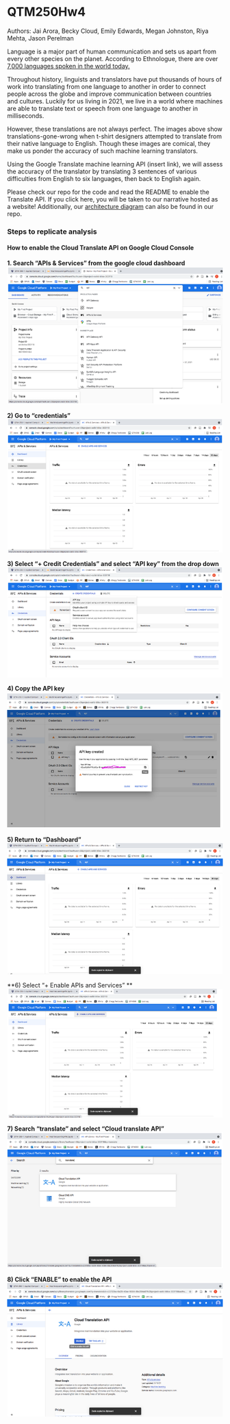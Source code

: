 # QTM250Hw4
Authors: Jai Arora, Becky Cloud, Emily Edwards, Megan Johnston, Riya Mehta, Jason Perelman

Language is a major part of human communication and sets us apart from every other species on the planet. According to Ethnologue, there are over [7,000 languages spoken in the world today.](https://www.ethnologue.com/guides/how-many-languages)

Throughout history, linguists and translators have put thousands of hours of work into translating from one language to another in order to connect people across the globe and improve communication between countries and cultures. Luckily for us living in 2021, we live in a world where machines are able to translate text or speech from one language to another in milliseconds. 

However, these translations are not always perfect. The images above show translations-gone-wrong when t-shirt designers attempted to translate from their native language to English. Though these images are comical, they make us ponder the accuracy of such machine learning translators.

Using the Google Translate machine learning API (insert link), we will assess the accuracy of the translator by translating 3 sentences of various difficulties from English to six languages, then back to English again. 

Please check our repo for the code and read the README to enable the Translate API. If you click here, you will be taken to our narrative hosted as a website! Additionally, our [architecture diagram](https://github.com/jperelm/QTM250Hw4/blob/main/Diagram250.PNG) can also be found in our repo. 


### Steps to replicate analysis

#### How to enable the Cloud Translate API on Google Cloud Console

**1. Search “APIs & Services” from the google cloud dashboard**
![](https://github.com/jperelm/QTM250Hw4/blob/main/images/gpic11.PNG)

**2) Go to “credentials”**
![](https://github.com/jperelm/QTM250Hw4/blob/main/images/gpic1.PNG)


**3) Select  “+ Credit Credentials” and select “API key” from the drop down**
![](https://github.com/jperelm/QTM250Hw4/blob/main/images/gpic3.PNG)


**4) Copy the API key**
![](https://github.com/jperelm/QTM250Hw4/blob/main/images/gpic4.PNG)


**5) Return to “Dashboard”**
![](https://github.com/jperelm/QTM250Hw4/blob/main/images/gpic5.PNG)


**6) Select “+ Enable APIs and Services” **
![](https://github.com/jperelm/QTM250Hw4/blob/main/images/gpic6.PNG)


**7) Search “translate” and select “Cloud translate API”**
![](https://github.com/jperelm/QTM250Hw4/blob/main/images/gpic7.PNG)

**8) Click “ENABLE” to enable the API**
![](https://github.com/jperelm/QTM250Hw4/blob/main/images/gpic8.PNG)
